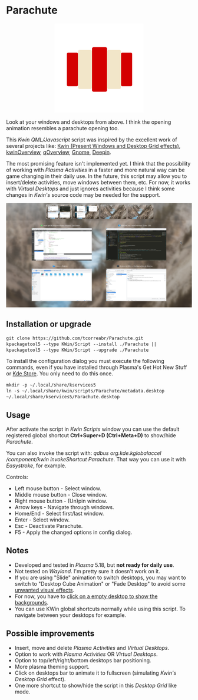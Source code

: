# Parachute

<p align="center">
  <img src="parachute.svg">
</p>

Look at your windows and desktops from above. I think the opening animation resembles a parachute opening too.

This *Kwin QML/Javascript* script was inspired by the excellent work of several projects like: [Kwin (Present Windows and Desktop Grid effects)](https://github.com/KDE/kwin), [kwinOverview](https://github.com/astatide/kwinOverview), [qOverview](https://gitlab.com/bharadwaj-raju/QOverview), [Gnome](https://www.gnome.org/), [Deepin](https://www.deepin.org/).

The most promising feature isn't implemented yet. I think that the possibility of working with *Plasma Activities* in a faster and more natural way can be game changing in their daily use. In the future, this script may allow you to insert/delete activities, move windows between them, etc. For now, it works with *Virtual Desktops* and just ignores activities because I think some changes in *Kwin's* source code may be needed for the support.

![](parachute.png)

## Installation or upgrade

  ```
  git clone https://github.com/tcorreabr/Parachute.git
  kpackagetool5 --type KWin/Script --install ./Parachute || kpackagetool5 --type KWin/Script --upgrade ./Parachute
  ```

To install the configuration dialog you must execute the following commands, even if you have installed through Plasma's Get Hot New Stuff or [Kde Store](https://store.kde.org/). You only need to do this once.

  ```
  mkdir -p ~/.local/share/kservices5
  ln -s ~/.local/share/kwin/scripts/Parachute/metadata.desktop ~/.local/share/kservices5/Parachute.desktop
  ```

## Usage

After activate the script in *Kwin Scripts* window you can use the default registered global shortcut **Ctrl+Super+D (Ctrl+Meta+D)** to show/hide *Parachute*.
  
You can also invoke the script with: *qdbus org.kde.kglobalaccel /component/kwin invokeShortcut Parachute*. That way you can use it with *Easystroke*, for example.

Controls:
* Left mouse button - Select window.
* Middle mouse button - Close window.
* Right mouse button - (Un)pin window.
* Arrow keys - Navigate through windows.
* Home/End - Select first/last window.
* Enter - Select window.
* Esc - Deactivate Parachute.
* F5 - Apply the changed options in config dialog.

## Notes

* Developed and tested in *Plasma* 5.18, but **not ready for daily use**.
* Not tested on *Wayland*. I'm pretty sure it doesn't work on it.
* If you are using "Slide" animation to switch desktops, you may want to switch to "Desktop Cube Animation" or "Fade Desktop" to avoid some [unwanted visual effects](https://github.com/tcorreabr/Parachute/issues/1).
* For now, you have to [click on a empty desktop to show the backgrounds](https://github.com/tcorreabr/Parachute/issues/6).
* You can use KWin global shortcuts normally while using this script. To navigate between your desktops for example.

## Possible improvements

* Insert, move and delete *Plasma Activities* and *Virtual Desktops*.
* Option to work with *Plasma Activities* OR *Virtual Desktops*.
* Option to top/left/right/bottom desktops bar positioning.
* More plasma theming support.
* Click on desktops bar to animate it to fullscreen (simulating *Kwin's Desktop Grid* effect).
* One more shortcut to show/hide the script in this *Desktop Grid* like mode.
